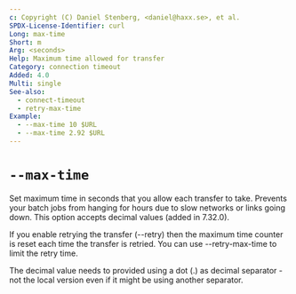```yaml
---
c: Copyright (C) Daniel Stenberg, <daniel@haxx.se>, et al.
SPDX-License-Identifier: curl
Long: max-time
Short: m
Arg: <seconds>
Help: Maximum time allowed for transfer
Category: connection timeout
Added: 4.0
Multi: single
See-also:
  - connect-timeout
  - retry-max-time
Example:
  - --max-time 10 $URL
  - --max-time 2.92 $URL
---
```


# `--max-time`

Set maximum time in seconds that you allow each transfer to take. Prevents
your batch jobs from hanging for hours due to slow networks or links going
down. This option accepts decimal values (added in 7.32.0).

If you enable retrying the transfer (--retry) then the maximum time counter is
reset each time the transfer is retried. You can use --retry-max-time to limit
the retry time.

The decimal value needs to provided using a dot (.) as decimal separator - not
the local version even if it might be using another separator.
